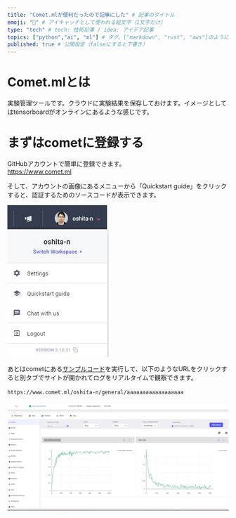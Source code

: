 ```yaml
---
title: "Comet.mlが便利だったので記事にした" # 記事のタイトル
emoji: "🤖" # アイキャッチとして使われる絵文字（1文字だけ）
type: "tech" # tech: 技術記事 / idea: アイデア記事
topics: ["python","ai", "ml"] # タグ。["markdown", "rust", "aws"]のように指定する
published: true # 公開設定（falseにすると下書き）
---
```

# Comet.mlとは
実験管理ツールです。クラウドに実験結果を保存しておけます。イメージとしてはtensorboardがオンラインにあるような感じです。  

# まずはcometに登録する
GitHubアカウントで簡単に登録できます。  
https://www.comet.ml  

そして、アカウントの画像にあるメニューから「Quickstart guide」をクリックすると、認証するためのソースコードが表示できます。  

![comet](../img/comet.jpg)


あとはcometにある[サンプルコード](https://www.comet.ml/docs/python-sdk/pytorch/)を実行して、以下のようなURLをクリックすると別タブでサイトが開かれてログをリアルタイムで観察できます。   

`https://www.comet.ml/oshita-n/general/aaaaaaaaaaaaaaaaaa`

![comet2](../img/comet2.jpg)
